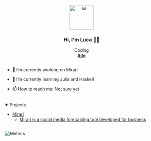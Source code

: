 <!-- PROFILE -->
<br />
<p align="center">
  <a href="https://i.imgur.com/uPppHBN.jpeg" , alt="">
    <img
      src="https://i.imgur.com/uPppHBN.jpeg"
      alt="lol"
      width="80"
      height="80"
    />
  </a>
</p>

<h3 align="center">Hi, I'm Luca 👋🏻</h3>

<p align="center">
  Coding
  <br />
  <a href="#"
    ><strong>Site</strong></a
  >
</p>

<h2></h2>

- 🔭 I’m currently working on Mirari


- 🌱 I’m currently learning Julia and Haskell


- 📫 How to reach me: Not sure yet

<h2></h2>

<!-- Projects -->
<details open="open">
  <summary>Projects</summary>
  <ul>
    <li>
      <a href="#about-the-project">Mirari</a>
      <ul>
        <li>
          <a href="#built-with"
            >Mirari is a social media forecasting tool developed for business</a
          >
        </li>
      </ul>
    </li>
  </ul>
</details>

<h2 align="center"></h2>

![Metrics](https://metrics.lecoq.io/LucaAMB?template=classic&activity=1&languages=1&followup=1&isocalendar=1&activity.limit=5&activity.days=14&activity.filter=all&isocalendar.duration=full-year&languages.colors=github&languages.threshold=0%25&config.timezone=Europe%2FLondon&config.animated=true)

